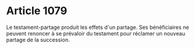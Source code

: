 # Article 1079

Le testament-partage produit les effets d'un partage. Ses bénéficiaires ne peuvent renoncer à se prévaloir du testament pour réclamer un nouveau partage de la succession.